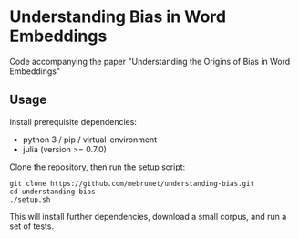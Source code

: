 # Understanding Bias in Word Embeddings
Code accompanying the paper "Understanding the Origins of Bias in Word Embeddings"

## Usage
Install prerequisite dependencies:
- python 3 / pip / virtual-environment
- julia (version >= 0.7.0)

Clone the repository, then run the setup script:
```
git clone https://github.com/mebrunet/understanding-bias.git
cd understanding-bias
./setup.sh
```
This will install further dependencies, download a small corpus, and run a set of tests.

